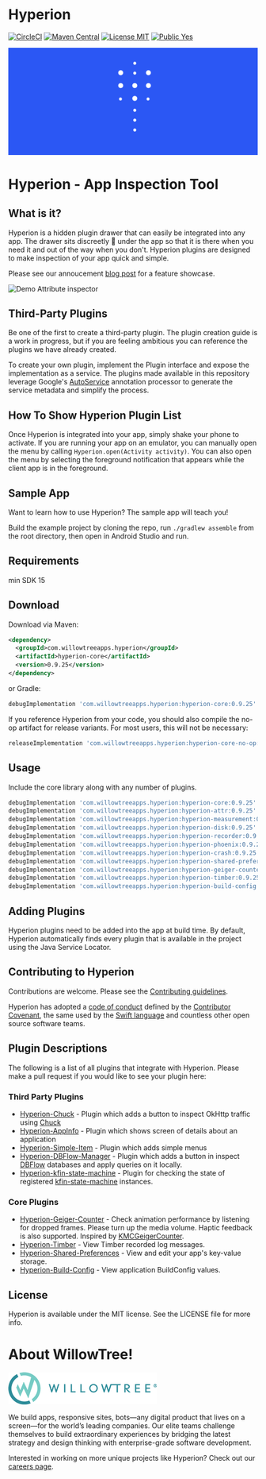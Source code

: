 # Hyperion

[![CircleCI](https://circleci.com/gh/willowtreeapps/Hyperion-Android.svg?style=svg&circle-token=3d0158d85c451692a4ce0ee18eb12617f67206eb)](https://circleci.com/gh/willowtreeapps/Hyperion-Android)
[![Maven Central](https://maven-badges.herokuapp.com/maven-central/com.willowtreeapps.hyperion/hyperion-core/badge.svg)](https://maven-badges.herokuapp.com/maven-central/com.willowtreeapps.hyperion/hyperion-core)
[![License MIT](https://img.shields.io/badge/License-MIT-blue.svg?style=flat)]()
[![Public Yes](https://img.shields.io/badge/Public-yes-green.svg?style=flat)]()

![Hyperion Logo](art/Hyperion-Logo.png)

# Hyperion - App Inspection Tool

## What is it?

Hyperion is a hidden plugin drawer that can easily be integrated into any app. The drawer sits discreetly 🙊 under the app so that it is there when you need it and out of the way when you don't. Hyperion plugins are designed to make inspection of your app quick and simple.

Please see our annoucement [blog post](https://willowtreeapps.com/ideas/introducing-hyperion-for-android) for a feature showcase.

![Demo Attribute inspector](https://images.ctfassets.net/3cttzl4i3k1h/1KhiROG0wcSi8QYa6iYGI0/0cd93ebf5a67012c09e16964032ea7e6/image2new.gif)

## Third-Party Plugins
Be one of the first to create a third-party plugin. The plugin creation guide is a work in progress, but if you are feeling ambitious you can reference the plugins we have already created.

To create your own plugin, implement the Plugin interface and expose the implementation as a service. The plugins made available in this repository leverage Google's [AutoService](https://github.com/google/auto/tree/master/service) annotation processor to generate the service metadata and simplify the process.

## How To Show Hyperion Plugin List
Once Hyperion is integrated into your app, simply shake your phone to activate. If you are running your app on an emulator, you can manually open the menu by calling `Hyperion.open(Activity activity)`. You can also open the menu by selecting the foreground notification that appears while the client app is in the foreground.

## Sample App
Want to learn how to use Hyperion? The sample app will teach you!

Build the example project by cloning the repo, run `./gradlew assemble` from the root directory, then open in Android Studio and run.

## Requirements
min SDK 15

Download
--------

Download via Maven:
```xml
<dependency>
  <groupId>com.willowtreeapps.hyperion</groupId>
  <artifactId>hyperion-core</artifactId>
  <version>0.9.25</version>
</dependency>
```
or Gradle:
```groovy
debugImplementation 'com.willowtreeapps.hyperion:hyperion-core:0.9.25'
```

If you reference Hyperion from your code, you should also compile the no-op artifact for release variants. For most users, this will not be necessary:
```groovy
releaseImplementation 'com.willowtreeapps.hyperion:hyperion-core-no-op:0.9.25'
```

Usage
-----

Include the core library along with any number of plugins.

```groovy
debugImplementation 'com.willowtreeapps.hyperion:hyperion-core:0.9.25'
debugImplementation 'com.willowtreeapps.hyperion:hyperion-attr:0.9.25'
debugImplementation 'com.willowtreeapps.hyperion:hyperion-measurement:0.9.25'
debugImplementation 'com.willowtreeapps.hyperion:hyperion-disk:0.9.25'
debugImplementation 'com.willowtreeapps.hyperion:hyperion-recorder:0.9.25'
debugImplementation 'com.willowtreeapps.hyperion:hyperion-phoenix:0.9.25'
debugImplementation 'com.willowtreeapps.hyperion:hyperion-crash:0.9.25'
debugImplementation 'com.willowtreeapps.hyperion:hyperion-shared-preferences:0.9.25'
debugImplementation 'com.willowtreeapps.hyperion:hyperion-geiger-counter:0.9.25'
debugImplementation 'com.willowtreeapps.hyperion:hyperion-timber:0.9.25'
debugImplementation 'com.willowtreeapps.hyperion:hyperion-build-config:0.9.25'
```

## Adding Plugins
Hyperion plugins need to be added into the app at build time.
By default, Hyperion automatically finds every plugin that is available in the project using the Java Service Locator.

## Contributing to Hyperion
Contributions are welcome. Please see the [Contributing guidelines](CONTRIBUTING.md).

Hyperion has adopted a [code of conduct](CODE_OF_CONDUCT.md) defined by the [Contributor Covenant](http://contributor-covenant.org), the same used by the [Swift language](https://swift.org) and countless other open source software teams.

## Plugin Descriptions
The following is a list of all plugins that integrate with Hyperion. Please make a pull request if you would like to see your plugin here:
### Third Party Plugins
- [Hyperion-Chuck](https://github.com/Commit451/Hyperion-Chuck) - Plugin which adds a button to inspect OkHttp traffic using [Chuck](https://github.com/jgilfelt/chuck)
- [Hyperion-AppInfo](https://github.com/STAR-ZERO/Hyperion-AppInfo) - Plugin which shows screen of details about an application
- [Hyperion-Simple-Item](https://github.com/takahirom/Hyperion-Simple-Item) - Plugin which adds simple menus
- [Hyperion-DBFlow-Manager](https://github.com/wajahatkarim3/DBFlowManager-Hyperion-Plugin) - Plugin which adds a button in inspect [DBFlow](https://github.com/Raizlabs/DBFlow) databases and apply queries on it locally.
- [Hyperion-kfin-state-machine](https://github.com/ToxicBakery/kfin-state-machine-hyperion) - Plugin for checking the state of registered [kfin-state-machine](https://github.com/ToxicBakery/kfin-state-machine) instances.

### Core Plugins
- [Hyperion-Geiger-Counter](https://github.com/willowtreeapps/Hyperion-Android/tree/develop/hyperion-geiger-counter) - Check animation performance by listening for dropped frames. Please turn up the media volume. Haptic feedback is also supported. Inspired by [KMCGeigerCounter](https://github.com/kconner/KMCGeigerCounter).
- [Hyperion-Timber](https://github.com/willowtreeapps/Hyperion-Android/tree/develop/hyperion-timber) - View Timber recorded log messages.
- [Hyperion-Shared-Preferences](https://github.com/willowtreeapps/Hyperion-Android/tree/develop/hyperion-shared-preferences) - View and edit your app\'s key-value storage.
- [Hyperion-Build-Config](https://github.com/willowtreeapps/Hyperion-Android/tree/develop/hyperion-build-config) - View application BuildConfig values.

## License
Hyperion is available under the MIT license. See the LICENSE file for more info.

# About WillowTree!
![WillowTree Logo](art/willowtree_logo.png)

We build apps, responsive sites, bots—any digital product that lives on a screen—for the world’s leading companies. Our elite teams challenge themselves to build extraordinary experiences by bridging the latest strategy and design thinking with enterprise-grade software development.

Interested in working on more unique projects like Hyperion? Check out our [careers page](http://willowtreeapps.com/careers?utm_campaign=hyperion-gh).

